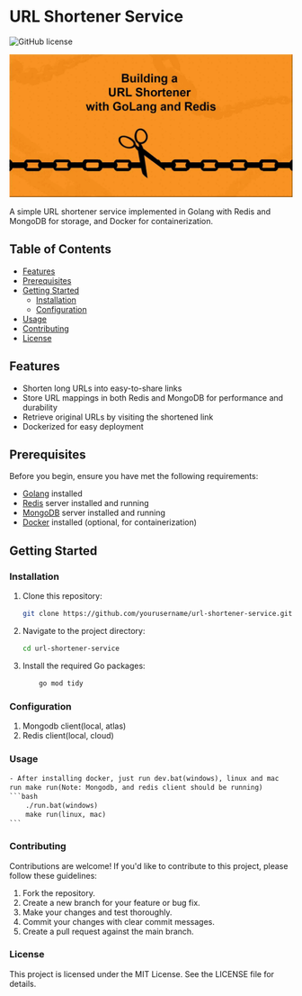 # URL Shortener Service

![GitHub license](https://img.shields.io/badge/license-MIT-blue.svg)

<div align="center">
  <img src=".github/Building-a-URL-Shortener-with-GoLang-and-Redis.webp" alt="App Logo" />
</div>


A simple URL shortener service implemented in Golang with Redis and MongoDB for storage, and Docker for containerization.

## Table of Contents

- [Features](#features)
- [Prerequisites](#prerequisites)
- [Getting Started](#getting-started)
  - [Installation](#installation)
  - [Configuration](#configuration)
- [Usage](#usage)
- [Contributing](#contributing)
- [License](#license)

## Features

- Shorten long URLs into easy-to-share links
- Store URL mappings in both Redis and MongoDB for performance and durability
- Retrieve original URLs by visiting the shortened link
- Dockerized for easy deployment

## Prerequisites

Before you begin, ensure you have met the following requirements:

- [Golang](https://golang.org/) installed
- [Redis](https://redis.io/) server installed and running
- [MongoDB](https://www.mongodb.com/) server installed and running
- [Docker](https://www.docker.com/) installed (optional, for containerization)

## Getting Started

### Installation

1. Clone this repository:

   ```bash
   git clone https://github.com/yourusername/url-shortener-service.git

   ```

2. Navigate to the project directory:
   ```bash
   cd url-shortener-service
   ```
3. Install the required Go packages:
   ```bash
       go mod tidy
   ```

### Configuration
1. Mongodb client(local, atlas)
2. Redis client(local, cloud)

### Usage
    - After installing docker, just run dev.bat(windows), linux and mac run make run(Note: Mongodb, and redis client should be running)
    ```bash
        ./run.bat(windows)
        make run(linux, mac)
    ```


### Contributing
Contributions are welcome! If you'd like to contribute to this project, please follow these guidelines:

1. Fork the repository.
2. Create a new branch for your feature or bug fix.
3. Make your changes and test thoroughly.
4. Commit your changes with clear commit messages.
5. Create a pull request against the main branch.

### License
This project is licensed under the MIT License. See the LICENSE file for details.

